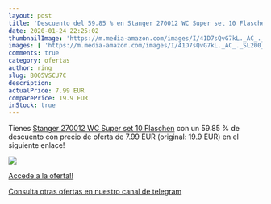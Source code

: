 ```yaml
---
layout: post
title: 'Descuento del 59.85 % en Stanger 270012 WC Super set 10 Flaschen'
date: 2020-01-24 22:25:02
thumbnailImage: 'https://m.media-amazon.com/images/I/41D7sQvG7kL._AC_._SL200_.jpg'
images: [ 'https://m.media-amazon.com/images/I/41D7sQvG7kL._AC_._SL200_.jpg' ]
comments: true
category: ofertas
author: ring
slug: B005VSCU7C
description:
actualPrice: 7.99 EUR
comparePrice: 19.9 EUR
inStock: true
---
```


Tienes [Stanger 270012 WC Super set 10 Flaschen](https://www.amazon.com/dp/B005VSCU7C/?tag=redken08-20) con un 59.85 % de descuento con precio de oferta de 7.99 EUR (original: 19.9 EUR) en el siguiente enlace!

[![](https://m.media-amazon.com/images/I/41D7sQvG7kL._AC_._SL200_.jpg)](https://www.amazon.com/dp/B005VSCU7C/?tag=redken08-20)

[Accede a la oferta!!](https://www.amazon.com/dp/B005VSCU7C/?tag=redken08-20)

[Consulta otras ofertas en nuestro canal de telegram](https://t.me/s/ofertas25)
